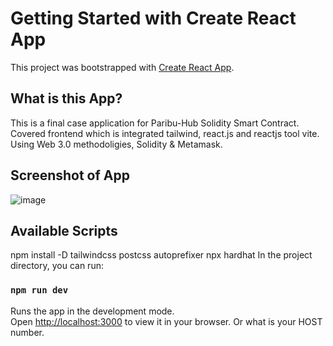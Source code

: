 # Getting Started with Create React App

This project was bootstrapped with [Create React App](https://github.com/facebook/create-react-app).

## What is this App?

This is a final case application for Paribu-Hub Solidity Smart Contract. Covered frontend which is integrated tailwind, react.js and reactjs tool vite. Using Web 3.0 methodoligies, Solidity & Metamask.

## Screenshot of App
![image](web3-send-eth-app/client/images/Vite-ReactSS.png)


## Available Scripts
npm install -D tailwindcss postcss autoprefixer
npx hardhat
In the project directory, you can run:
### `npm run dev`

Runs the app in the development mode.\
Open [http://localhost:3000](http://localhost:3000) to view it in your browser. Or what is your HOST number.
